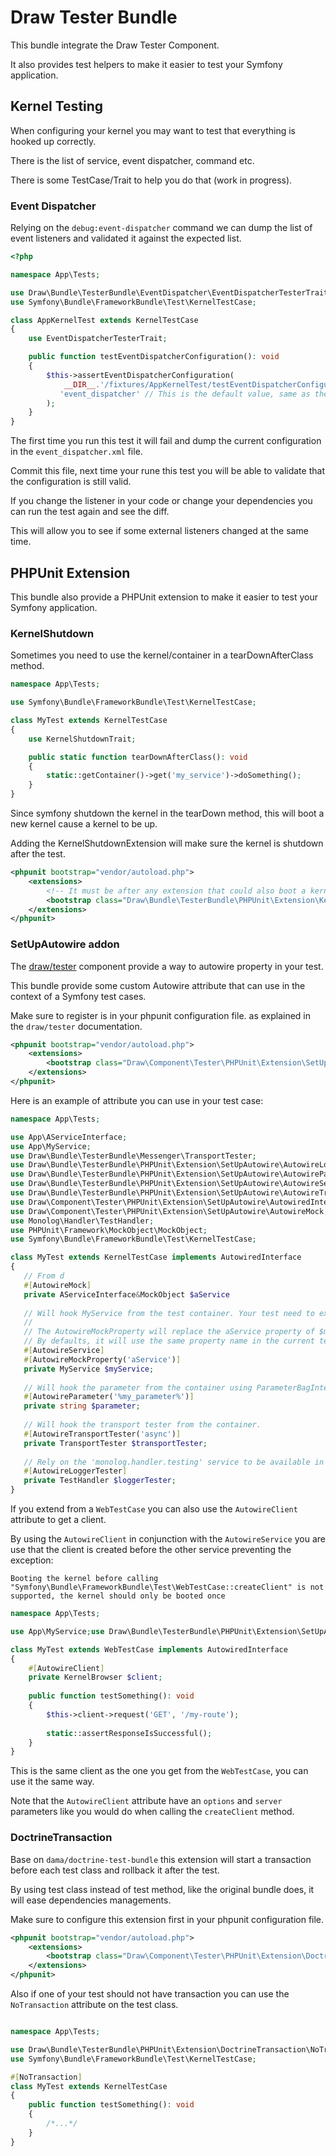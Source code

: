Draw Tester Bundle
==================

This bundle integrate the Draw Tester Component.

It also provides test helpers to make it easier to test your Symfony application.

## Kernel Testing

When configuring your kernel you may want to test that everything is hooked up correctly.

There is the list of service, event dispatcher, command etc.

There is some TestCase/Trait to help you do that (work in progress).

### Event Dispatcher

Relying on the `debug:event-dispatcher` command we can dump the list of event listeners and validated it against the expected list.

```php
<?php

namespace App\Tests;

use Draw\Bundle\TesterBundle\EventDispatcher\EventDispatcherTesterTrait;
use Symfony\Bundle\FrameworkBundle\Test\KernelTestCase;

class AppKernelTest extends KernelTestCase
{
    use EventDispatcherTesterTrait;

    public function testEventDispatcherConfiguration(): void
    {
        $this->assertEventDispatcherConfiguration(
            __DIR__.'/fixtures/AppKernelTest/testEventDispatcherConfiguration/event_dispatcher.xml',
           'event_dispatcher' // This is the default value, same as the debug:event-dispatcher command
        );
    }
}
```

The first time you run this test it will fail and dump the current configuration in the `event_dispatcher.xml` file.

Commit this file, next time your rune this test you will be able to validate that the configuration is still valid.

If you change the listener in your code or change your dependencies you can run the test again and see the diff.

This will allow you to see if some external listeners changed at the same time.

## PHPUnit Extension

This bundle also provide a PHPUnit extension to make it easier to test your Symfony application.

### KernelShutdown

Sometimes you need to use the kernel/container in a tearDownAfterClass method.

```php
namespace App\Tests;

use Symfony\Bundle\FrameworkBundle\Test\KernelTestCase;

class MyTest extends KernelTestCase
{
    use KernelShutdownTrait;

    public static function tearDownAfterClass(): void
    {
        static::getContainer()->get('my_service')->doSomething();
    }
}
```

Since symfony shutdown the kernel in the tearDown method, this will boot a new kernel cause a kernel to be up.

Adding the KernelShutdownExtension will make sure the kernel is shutdown after the test.

```xml
<phpunit bootstrap="vendor/autoload.php">
    <extensions>
        <!-- It must be after any extension that could also boot a kernel -->
        <bootstrap class="Draw\Bundle\TesterBundle\PHPUnit\Extension\KernelShutdown\KernelShutdownExtension"/>
    </extensions>
</phpunit>
```

### SetUpAutowire addon

The [draw/tester](https://github.com/mpoiriert/tester) component provide a way to autowire property in your test.

This bundle provide some custom Autowire attribute that can use in the context of a Symfony test cases.

Make sure to register is in your phpunit configuration file. as explained in the `draw/tester` documentation.

```xml
<phpunit bootstrap="vendor/autoload.php">
    <extensions>
        <bootstrap class="Draw\Component\Tester\PHPUnit\Extension\SetUpAutowire\SetUpAutowireExtension"/>
    </extensions>
</phpunit>
```

Here is an example of attribute you can use in your test case:

```php
namespace App\Tests;

use App\AServiceInterface;
use App\MyService;
use Draw\Bundle\TesterBundle\Messenger\TransportTester;
use Draw\Bundle\TesterBundle\PHPUnit\Extension\SetUpAutowire\AutowireLoggerTester;
use Draw\Bundle\TesterBundle\PHPUnit\Extension\SetUpAutowire\AutowireParameter;
use Draw\Bundle\TesterBundle\PHPUnit\Extension\SetUpAutowire\AutowireService;
use Draw\Bundle\TesterBundle\PHPUnit\Extension\SetUpAutowire\AutowireTransportTester;
use Draw\Component\Tester\PHPUnit\Extension\SetUpAutowire\AutowiredInterface;
use Draw\Component\Tester\PHPUnit\Extension\SetUpAutowire\AutowireMock;
use Monolog\Handler\TestHandler;
use PHPUnit\Framework\MockObject\MockObject;
use Symfony\Bundle\FrameworkBundle\Test\KernelTestCase;

class MyTest extends KernelTestCase implements AutowiredInterface
{
   // From d
   #[AutowireMock]
   private AServiceInterface&MockObject $aService
   
   // Will hook MyService from the test container. Your test need to extend KernelTestCase.
   //
   // The AutowireMockProperty will replace the aService property of $myService. 
   // By defaults, it will use the same property name in the current test case but you can specify a different one using the second parameter.
   #[AutowireService]
   #[AutowireMockProperty('aService')]
   private MyService $myService;
   
   // Will hook the parameter from the container using ParameterBagInterface::resolveValue
   #[AutowireParameter('%my_parameter%')]
   private string $parameter;
   
   // Will hook the transport tester from the container.
   #[AutowireTransportTester('async')]
   private TransportTester $transportTester;
   
   // Rely on the 'monolog.handler.testing' service to be available in the container.
   #[AutowireLoggerTester]
   private TestHandler $loggerTester;
}
```

If you extend from a `WebTestCase` you can also use the `AutowireClient` attribute to get a client.

By using the `AutowireClient` in conjunction with the `AutowireService` you are use that the client is
created before the other service preventing the exception:

`Booting the kernel before calling "Symfony\Bundle\FrameworkBundle\Test\WebTestCase::createClient" is not supported, the kernel should only be booted once`

```php
namespace App\Tests;

use App\MyService;use Draw\Bundle\TesterBundle\PHPUnit\Extension\SetUpAutowire\AutowireClient;use Draw\Component\Tester\PHPUnit\Extension\SetUpAutowire\AutowiredInterface;use Symfony\Bundle\FrameworkBundle\KernelBrowser;use Symfony\Bundle\FrameworkBundle\Test\WebTestCase;

class MyTest extends WebTestCase implements AutowiredInterface
{
    #[AutowireClient]
    private KernelBrowser $client;
   
    public function testSomething(): void
    {
        $this->client->request('GET', '/my-route');
        
        static::assertResponseIsSuccessful();
    }
}
```

This is the same client as the one you get from the `WebTestCase`, you can use it the same way.

Note that the `AutowireClient` attribute have an `options` and `server` parameters like you would do when calling the `createClient` method.

### DoctrineTransaction

Base on `dama/doctrine-test-bundle` this extension will start a transaction before each test class and rollback it after the test.

By using test class instead of test method, like the original bundle does, it will ease dependencies managements.

Make sure to configure this extension first in your phpunit configuration file.

```xml
<phpunit bootstrap="vendor/autoload.php">
    <extensions>
        <bootstrap class="Draw\Component\Tester\PHPUnit\Extension\DoctrineTransaction\DoctrineTransactionExtension"/>
    </extensions>
</phpunit>
```

Also if one of your test should not have transaction you can use the `NoTransaction` attribute on the test class.

```php

namespace App\Tests;

use Draw\Bundle\TesterBundle\PHPUnit\Extension\DoctrineTransaction\NoTransaction;
use Symfony\Bundle\FrameworkBundle\Test\KernelTestCase;

#[NoTransaction]
class MyTest extends KernelTestCase
{
    public function testSomething(): void
    {
        /*...*/
    }
}
```
